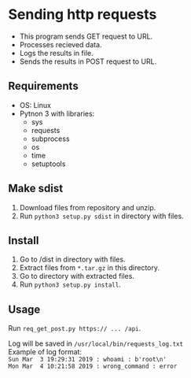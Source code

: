# Sending http requests
* This program sends GET request to URL.  
* Processes recieved data.  
* Logs the results in file.  
* Sends the results in POST request to URL.

## Requirements
* OS: Linux  
* Pytnon 3 with libraries:  
    * sys  
    * requests  
    * subprocess  
    * os  
    * time  
    * setuptools


## Make sdist
1. Download files from repository and unzip.  
1. Run `python3 setup.py sdist` in directory with files. 


## Install
1. Go to /dist in directory with files.   
1. Extract files from `*.tar.gz` in this directory.  
1. Go to directory with extracted files.  
1. Run `python3 setup.py install`.


## Usage
Run `req_get_post.py https:// ... /api`.  

Log will be saved in `/usr/local/bin/requests_log.txt`  
Example of log format:  
`Sun Mar  3 19:29:31 2019 : whoami : b'root\n'`  
`Mon Mar  4 10:21:58 2019 : wrong_command : error`  
